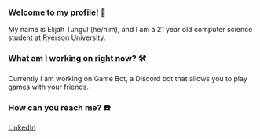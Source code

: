 ### Welcome to my profile! 👋

My name is Elijah Tungul (he/him), and I am a 21 year old computer science student at Ryerson University.

### What am I working on right now? 🛠️

Currently I am working on Game Bot, a Discord bot that allows you to play games with your friends.

### How can you reach me? ☎️

[LinkedIn](https://www.linkedin.com/in/elijah-tungul/)

<!--
**elijah-t/elijah-t** is a ✨ _special_ ✨ repository because its `README.md` (this file) appears on your GitHub profile.

Here are some ideas to get you started:

- 🔭 I’m currently working on ...
- 🌱 I’m currently learning ...
- 👯 I’m looking to collaborate on ...
- 🤔 I’m looking for help with ...
- 💬 Ask me about ...
- 📫 How to reach me: ...
- 😄 Pronouns: ...
- ⚡ Fun fact: ...
-->
